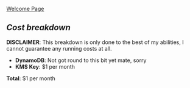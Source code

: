 [Welcome Page](../README.md)

## *__Cost breakdown__*
__DISCLAIMER__: This breakdown is only done to the best of my abilities, I cannot guarantee any running costs at all.  

* __DynamoDB__: Not got round to this bit yet mate, sorry
* __KMS Key__: $1 per month

__Total__: $1 per month
